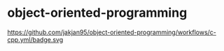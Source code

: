 # object-oriented-programming

https://github.com/jakjan95/object-oriented-programming/workflows/c-cpp.yml/badge.svg
